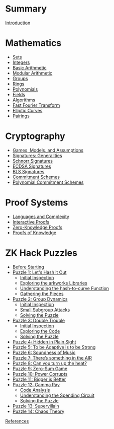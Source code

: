 # Summary

[Introduction](intro.md)

# Mathematics

- [Sets]()
- [Integers]()
- [Basic Arithmetic](mathematics/basic-arithmetic.md)
- [Modular Arithmetic]()
- [Groups](mathematics/groups.md)
- [Rings]()
- [Polynomials](mathematics/polynomials.md)
- [Fields]()
- [Algorithms]()
- [Fast Fourier Transform]()
- [Elliptic Curves](mathematics/elliptic-curves.md)
- [Pairings](mathematics/pairings.md)

# Cryptography

- [Games, Models, and Assumptions](cryptography/games-models-and-assumptions.md)
- [Signatures: Generalities](cryptography/signatures-generalities.md)
- [Schnorr Signatures]()
- [ECDSA Signatures]()
- [BLS Signatures](cryptography/bls-signatures.md)
- [Commitment Schemes](cryptography/commitment-schemes.md)
- [Polynomial Commitment Schemes](cryptography/polynomial-commitment-schemes.md)

# Proof Systems

- [Languages and Complexity]()
- [Interactive Proofs]()
- [Zero-Knowledge Proofs]()
- [Proofs of Knowledge]()

# ZK Hack Puzzles

- [Before Starting](zk-hack-puzzles/before-starting.md)
- [Puzzle 1: Let's Hash it Out](zk-hack-puzzles/puzzle-01/intro.md)
    - [Initial Inspection](zk-hack-puzzles/puzzle-01/initial-inspection.md)
    - [Exploring the arkworks Libraries](zk-hack-puzzles/puzzle-01/exploring-the-arkworks-libraries.md)
    - [Understanding the hash-to-curve Function](zk-hack-puzzles/puzzle-01/understanding-the-hash-to-curve-function.md)
    - [Gathering the Pieces](zk-hack-puzzles/puzzle-01/gathering-the-pieces.md)
- [Puzzle 2: Group Dynamics](zk-hack-puzzles/puzzle-02/intro.md)
    - [Initial Inspection](zk-hack-puzzles/puzzle-02/initial-inspection.md)
    - [Small Subgroup Attacks](zk-hack-puzzles/puzzle-02/small-subgroup-attacks.md)
    - [Solving the Puzzle](zk-hack-puzzles/puzzle-02/solving-the-puzzle.md)
- [Puzzle 3: Double Trouble](zk-hack-puzzles/puzzle-03/intro.md)
    - [Initial Inspection](zk-hack-puzzles/puzzle-03/initial-inspection.md)
    - [Exploring the Code](zk-hack-puzzles/puzzle-03/exploring-the-code.md)
    - [Solving the Puzzle](zk-hack-puzzles/puzzle-03/solving-the-puzzle.md)
- [Puzzle 4: Hidden in Plain Sight]()
- [Puzzle 5: To be Adaptive is to be Strong]()
- [Puzzle 6: Soundness of Music]()
- [Puzzle 7: There’s something in the AIR]()
- [Puzzle 8: Can you turn up the heat?]()
- [Puzzle 9: Zero-Sum Game]()
- [Puzzle 10: Power Corrupts]()
- [Puzzle 11: Bigger is Better]()
- [Puzzle 12: Gamma Ray](zk-hack-puzzles/puzzle-12/intro.md)
    - [Code Analysis](zk-hack-puzzles/puzzle-12/code-analysis.md)
    - [Understanding the Spending Circuit](zk-hack-puzzles/puzzle-12/understanding-the-spending-circuit.md)
    - [Solving the Puzzle](zk-hack-puzzles/puzzle-12/solving-the-puzzle.md)
- [Puzzle 13: Supervillain](zk-hack-puzzles/puzzle-13/puzzle-13.md)
- [Puzzle 14: Chaos Theory](zk-hack-puzzles/puzzle-14/puzzle-14.md)

[References](references.md)